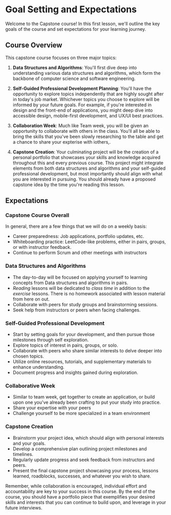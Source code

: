 # Goal Setting and Expectations

Welcome to the Capstone course! In this first lesson, we'll outline the key goals of the course and set expectations for your learning journey.

## Course Overview

This capstone course focuses on three major topics:

1. **Data Structures and Algorithms**: You'll first dive deep into understanding various data structures and algorithms, which form the backbone of computer science and software engineering.

2. **Self-Guided Professional Development Planning**: You'll have the opportunity to explore topics independently that are highly sought after in today's job market. Whichever topics you choose to explore will be informed by your future goals. For example, if you're interested in design and the front-end of applications, you might deep dive into accessible design, mobile-first development, and UX/UI best practices. 

3. **Collaboration Week**: Much like Team week, you will be given an opportunity to collaborate with others in the class. You'll all be able to bring the skills that you've been slowly researching to the table and get a chance to share your expterise with iothers,.

4. **Capstone Creation**: Your culminating project will be the creation of a personal portfolio that showcases your skills and knowledge acquired throughout this and every previous course. This project might integrate elements from both data structures and algorithms and your self-guided professional development, but most importantly should align with what you are interested in pursuing. You should already have a proposed capstone idea by the time you're reading this lesson.

## Expectations

### Capstone Course Overall

In general, there are a few things that we will do on a weekly basis:

- Career preparedness: Job applications, portfolio updates, etc.
- Whiteboarding practice: LeetCode-like problems, either in pairs, groups, or with instructor feedback. 
- Continue to perform Scrum and other meetings with instructors

### Data Structures and Algorithms

- The day-to-day will be focused on applying yourself to learning concepts from Data structures and algorithms in pairs.
- *Reading* lessons will be dedicated to *class time* in addition to the *exercise* lessons. There is no homework associated with lesson material from here on out.
- Collaborate with peers for study groups and brainstorming sessions.
- Seek help from instructors or peers when facing challenges.

### Self-Guided Professional Development

- Start by setting goals for your development, and then pursue those milestones through self exploration.
- Explore topics of interest in pairs, groups, or solo.
- Collaborate with peers who share similar interests to delve deeper into chosen topics.
- Utilize online resources, tutorials, and supplementary materials to enhance understanding.
- Document progress and insights gained during exploration. 

### Collaborative Week

- Similar to team week, get together to create an application, or build upon one you've already been crafting to put your study into practice.
- Share your expertise with your peers
- Challenge yourself to be more specialized in a team environment


### Capstone Creation

- Brainstorm your project idea, which should align with personal interests and your goals.
- Develop a comprehensive plan outlining project milestones and timelines.
- Regularly update progress and seek feedback from instructors and peers.
- Present the final capstone project showcasing your process, lessons learned, roadblocks, successes, and whatever you wish to share. 

Remember, while collaboration is encouraged, individual effort and accountability are key to your success in this course. By the end of the course, you should have a portfolio piece that exemplifies your desired skills and interests that you can continue to build upon, and leverage in your future interviews. 

